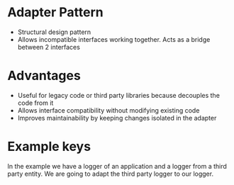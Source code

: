 # Adapter Pattern

- Structural design pattern
- Allows incompatible interfaces working together. Acts as a bridge between 2 interfaces

# Advantages

- Useful for legacy code or third party libraries because decouples the code from it
- Allows interface compatibility without modifying existing code
- Improves maintainability by keeping changes isolated in the adapter

# Example keys

In the example we have a logger of an application and a logger from a third party entity. We are
going to adapt the third party logger to our logger.
